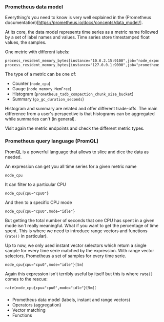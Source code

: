 ### Prometheus data model

Everything's you need to know is very well explained in the (Prometheus
documentation)[https://prometheus.io/docs/concepts/data_model/].

At its core, the data model represents time series as a metric name followed by
a set of label names and values. Time series store timestamped float
values, the samples.

One metric with different labels:

```
process_resident_memory_bytes{instance="10.0.2.15:9100",job="node_exporter"}
process_resident_memory_bytes{instance="127.0.0.1:9090",job="prometheus"}
```

The type of a metric can be one of:
* Counter (`node_cpu`)
* Gauge (`node_memory_MemFree`)
* Histogram (`prometheus_tsdb_compaction_chunk_size_bucket`)
* Summary (`go_gc_duration_seconds`)

Histogram and summary are related and offer different trade-offs. The main
difference from a user's perspective is that histograms can be aggregated while
summaries can't (in general).

Visit again the metric endpoints and check the different metric types.

### Prometheus query language (PromQL)

PromQL is a powerful language that allows to slice and dice the data as needed.

An expression can get you all time series for a given metric name

```
node_cpu
```

It can filter to a particular CPU

```
node_cpu{cpu="cpu0"}
```

And then to a specific CPU mode

```
node_cpu{cpu="cpu0",mode="idle"}
```

But getting the total number of seconds that one CPU has spent in a given mode
isn't really meaningful. What if you want to get the percentage of time spent.
This is where we need to introduce range vectors and functions (`rate()` in particular).

Up to now, we only used instant vector selectors which return a single sample for every time serie matched by the expression. With range vector selectors, Prometheus a set of samples for every time serie.

```
node_cpu{cpu="cpu0",mode="idle"}[5m]
```

Again this expression isn't terribly useful by itself but this is where `rate()` comes to the rescue:


```
rate(node_cpu{cpu="cpu0",mode="idle"}[5m])
```

###


* Prometheus data model (labels, instant and range vectors)
* Operators (aggregation)
* Vector matching
* Functions
